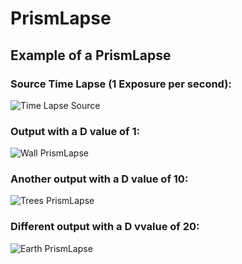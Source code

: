 # PrismLapse

## Example of a PrismLapse

### Source Time Lapse (1 Exposure per second):
![Time Lapse Source](https://github.com/hacker6284/PrismLapse/blob/master/Examples/Wall/src.gif)

### Output with a D value of 1:
![Wall PrismLapse](https://github.com/hacker6284/PrismLapse/blob/master/Examples/Wall/output.bmp)

### Another output with a D value of 10:
![Trees PrismLapse](https://github.com/hacker6284/PrismLapse/blob/master/Examples/Trees/original.png)

### Different output with a D vvalue of 20:
![Earth PrismLapse](https://github.com/hacker6284/PrismLapse/blob/master/Examples/Earth/output20.png)
